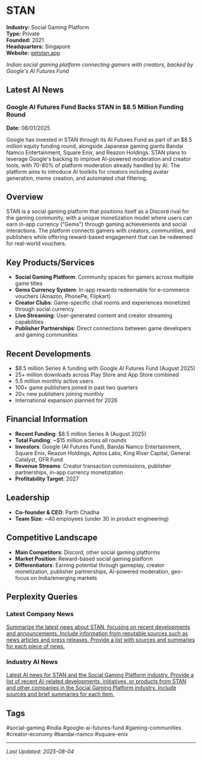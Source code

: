 # STAN

**Industry:** Social Gaming Platform  
**Type:** Private  
**Founded:** 2021  
**Headquarters:** Singapore  
**Website:** [getstan.app](https://getstan.app)

*Indian social gaming platform connecting gamers with creators, backed by Google's AI Futures Fund*

## Latest AI News

### Google AI Futures Fund Backs STAN in $8.5 Million Funding Round
**Date:** 08/01/2025

Google has invested in STAN through its AI Futures Fund as part of an $8.5 million equity funding round, alongside Japanese gaming giants Bandai Namco Entertainment, Square Enix, and Reazon Holdings. STAN plans to leverage Google's backing to improve AI-powered moderation and creator tools, with 70-80% of platform moderation already handled by AI. The platform aims to introduce AI toolkits for creators including avatar generation, meme creation, and automated chat filtering.

## Overview
STAN is a social gaming platform that positions itself as a Discord rival for the gaming community, with a unique monetization model where users can earn in-app currency ("Gems") through gaming achievements and social interactions. The platform connects gamers with creators, communities, and publishers while offering reward-based engagement that can be redeemed for real-world vouchers.

## Key Products/Services
- **Social Gaming Platform**: Community spaces for gamers across multiple game titles
- **Gems Currency System**: In-app rewards redeemable for e-commerce vouchers (Amazon, PhonePe, Flipkart)
- **Creator Clubs**: Game-specific chat rooms and experiences monetized through social currency
- **Live Streaming**: User-generated content and creator streaming capabilities
- **Publisher Partnerships**: Direct connections between game developers and gaming communities

## Recent Developments
- $8.5 million Series A funding with Google AI Futures Fund (August 2025)
- 25+ million downloads across Play Store and App Store combined
- 5.5 million monthly active users
- 100+ game publishers joined in past two quarters
- 20+ new publishers joining monthly
- International expansion planned for 2026

## Financial Information
- **Recent Funding**: $8.5 million Series A (August 2025)
- **Total Funding**: ~$15 million across all rounds
- **Investors**: Google (AI Futures Fund), Bandai Namco Entertainment, Square Enix, Reazon Holdings, Aptos Labs, King River Capital, General Catalyst, GFR Fund
- **Revenue Streams**: Creator transaction commissions, publisher partnerships, in-app currency monetization
- **Profitability Target**: 2027

## Leadership
- **Co-founder & CEO**: Parth Chadha
- **Team Size**: ~40 employees (under 30 in product engineering)

## Competitive Landscape
- **Main Competitors**: Discord, other social gaming platforms
- **Market Position**: Reward-based social gaming platform
- **Differentiators**: Earning potential through gameplay, creator monetization, publisher partnerships, AI-powered moderation, geo-focus on India/emerging markets

## Perplexity Queries
### Latest Company News
[Summarize the latest news about STAN, focusing on recent developments and announcements. Include information from reputable sources such as news articles and press releases. Provide a list with sources and summaries for each piece of news.](https://www.perplexity.ai/search/Summarize-the-latest-news-about-STAN-focusing-on-recent-developments-and-announcements-Include-information-from-reputable-sources-such-as-news-articles-and-press-releases-Provide-a-list-with-sources-and-summaries-for-each-piece-of-news)

### Industry AI News
[Latest AI news for STAN and the Social Gaming Platform industry. Provide a list of recent AI-related developments, initiatives, or products from STAN and other companies in the Social Gaming Platform industry. Include sources and brief summaries for each item.](https://www.perplexity.ai/search/Latest-AI-news-for-STAN-and-the-Social-Gaming-Platform-industry-Provide-a-list-of-recent-AI-related-developments-initiatives-or-products-from-STAN-and-other-companies-in-the-Social-Gaming-Platform-industry-Include-sources-and-brief-summaries-for-each-item)

## Tags
#social-gaming #india #google-ai-futures-fund #gaming-communities #creator-economy #bandai-namco #square-enix

---
*Last Updated: 2025-08-04*